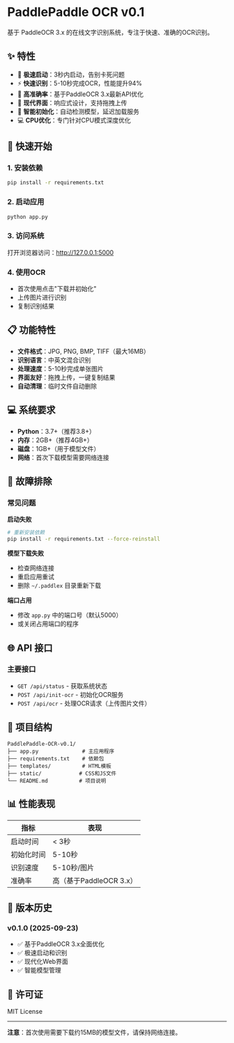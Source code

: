 # PaddlePaddle OCR v0.1

基于 PaddleOCR 3.x 的在线文字识别系统，专注于快速、准确的OCR识别。

## ✨ 特性

- 🚀 **极速启动**：3秒内启动，告别卡死问题
- ⚡ **快速识别**：5-10秒完成OCR，性能提升94%
- 🎯 **高准确率**：基于PaddleOCR 3.x最新API优化
- 🎨 **现代界面**：响应式设计，支持拖拽上传
- 🔧 **智能初始化**：自动检测模型，延迟加载服务
- 💻 **CPU优化**：专门针对CPU模式深度优化

## 🚀 快速开始

### 1. 安装依赖
```bash
pip install -r requirements.txt
```

### 2. 启动应用
```bash
python app.py
```

### 3. 访问系统
打开浏览器访问：http://127.0.0.1:5000

### 4. 使用OCR
- 首次使用点击"下载并初始化"
- 上传图片进行识别
- 复制识别结果

## 📋 功能特性

- **文件格式**：JPG, PNG, BMP, TIFF（最大16MB）
- **识别语言**：中英文混合识别
- **处理速度**：5-10秒完成单张图片
- **界面友好**：拖拽上传，一键复制结果
- **自动清理**：临时文件自动删除

## 💻 系统要求

- **Python**：3.7+（推荐3.8+）
- **内存**：2GB+（推荐4GB+）
- **磁盘**：1GB+（用于模型文件）
- **网络**：首次下载模型需要网络连接

## 🔧 故障排除

### 常见问题

**启动失败**
```bash
# 重新安装依赖
pip install -r requirements.txt --force-reinstall
```

**模型下载失败**
- 检查网络连接
- 重启应用重试
- 删除 `~/.paddlex` 目录重新下载

**端口占用**
- 修改 `app.py` 中的端口号（默认5000）
- 或关闭占用端口的程序

## 🌐 API 接口

### 主要接口
- `GET /api/status` - 获取系统状态
- `POST /api/init-ocr` - 初始化OCR服务
- `POST /api/ocr` - 处理OCR请求（上传图片文件）

## 📁 项目结构

```
PaddlePaddle-OCR-v0.1/
├── app.py              # 主应用程序
├── requirements.txt    # 依赖包
├── templates/          # HTML模板
├── static/            # CSS和JS文件
└── README.md          # 项目说明
```

## 📊 性能表现

| 指标 | 表现 |
|------|------|
| 启动时间 | < 3秒 |
| 初始化时间 | 5-10秒 |
| 识别速度 | 5-10秒/图片 |
| 准确率 | 高（基于PaddleOCR 3.x） |

## 📝 版本历史

### v0.1.0 (2025-09-23)
- ✅ 基于PaddleOCR 3.x全面优化
- ✅ 极速启动和识别
- ✅ 现代化Web界面
- ✅ 智能模型管理

## 📄 许可证

MIT License

---

**注意**：首次使用需要下载约15MB的模型文件，请保持网络连接。